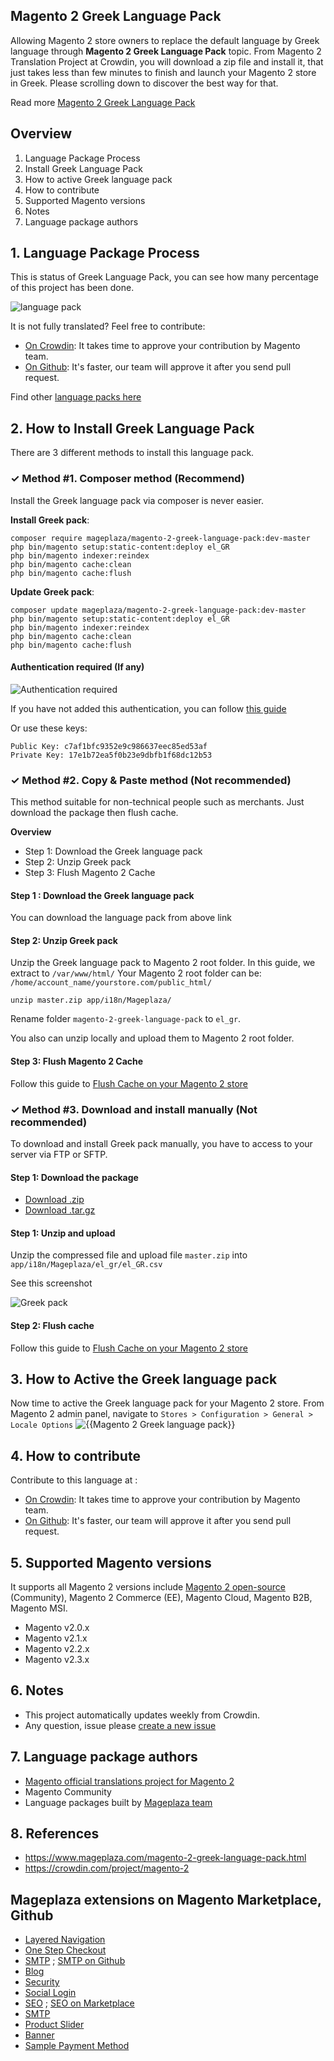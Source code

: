 ## Magento 2 Greek Language Pack

Allowing Magento 2 store owners to replace the default language by Greek language through **Magento 2 Greek Language Pack** topic. From Magento 2 Translation Project at Crowdin, you will download a zip file and install it, that just takes less than few minutes to finish and launch your Magento 2 store in Greek. Please scrolling down to discover the best way for that.

Read more [Magento 2 Greek Language Pack](https://www.mageplaza.com/magento-2-greek-language-pack.html)


## Overview

1. Language Package Process
2. Install Greek Language Pack
3. How to active Greek language pack
4. How to contribute
5. Supported Magento versions
6. Notes
7. Language package authors

## 1. Language Package Process

This is status of Greek Language Pack, you can see how many percentage of this project has been done.

![language pack](http://progressed.io/bar/83?title=translated)

It is not fully translated? Feel free to contribute:
- [On Crowdin](https://crowdin.com/project/magento-2): It takes time to approve your contribution by Magento team.
- [On Github](https://github.com/mageplaza/magento-2-greek-language-pack/blob/master/HOW-TO-CONTRIBUTE.md): It's faster, our team will approve it after you send pull request.


Find other [language packs here](https://www.mageplaza.com/kb/magento-2-language-pack/)

## 2. How to Install Greek Language Pack

There are 3 different methods to install this language pack.

### ✓ Method #1. Composer method (Recommend)
Install the Greek language pack via composer is never easier.

**Install Greek pack**:

```
composer require mageplaza/magento-2-greek-language-pack:dev-master
php bin/magento setup:static-content:deploy el_GR
php bin/magento indexer:reindex
php bin/magento cache:clean
php bin/magento cache:flush

```


**Update  Greek pack**:

```
composer update mageplaza/magento-2-greek-language-pack:dev-master
php bin/magento setup:static-content:deploy el_GR
php bin/magento indexer:reindex
php bin/magento cache:clean
php bin/magento cache:flush

```

#### Authentication required (If any)

![Authentication required](https://cdn.mageplaza.com/media/general/dmryiPk.png)

If you have not added this authentication, you can follow [this guide](http://devdocs.magento.com/guides/v2.0/install-gde/prereq/connect-auth.html)

Or use these keys:

```
Public Key: c7af1bfc9352e9c986637eec85ed53af
Private Key: 17e1b72ea5f0b23e9dbfb1f68dc12b53
```



### ✓ Method #2. Copy & Paste method (Not recommended)

This method suitable for non-technical people such as merchants. Just download the package then flush cache.

**Overview**

- Step 1: Download the Greek language pack
- Step 2: Unzip Greek pack
- Step 3: Flush Magento 2 Cache

#### Step 1 : Download the Greek language pack

You can download the language pack from above link

#### Step 2: Unzip Greek pack

Unzip the Greek language pack to Magento 2 root folder. In this guide, we extract to `/var/www/html/`
Your Magento 2 root folder can be: `/home/account_name/yourstore.com/public_html/`

```
unzip master.zip app/i18n/Mageplaza/
```

Rename folder `magento-2-greek-language-pack` to `el_gr`.


You also can unzip locally and upload them to Magento 2 root folder.

#### Step 3: Flush Magento 2 Cache

Follow this guide to [Flush Cache on your Magento 2 store](https://www.mageplaza.com/kb/how-flush-enable-disable-cache.html)


### ✓ Method #3. Download and install manually (Not recommended)

To download and install Greek pack manually, you have to access to your server via FTP or SFTP.

#### Step 1: Download the package

- [Download .zip](https://github.com/mageplaza/magento-2-greek-language-pack/archive/master.zip)
- [Download .tar.gz](https://github.com/mageplaza/magento-2-greek-language-pack/tarball/master)

#### Step 1: Unzip and upload

Unzip the compressed file and upload file `master.zip` into `app/i18n/Mageplaza/el_gr/el_GR.csv`

See this screenshot

![Greek pack](https://cdn2.mageplaza.com/media/general2/tS668yC.png)

#### Step 2: Flush cache

Follow this guide to [Flush Cache on your Magento 2 store](https://www.mageplaza.com/kb/how-flush-enable-disable-cache.html)


## 3. How to Active the Greek language pack 

Now time to active the Greek language pack for your Magento 2 store. From Magento 2 admin panel, navigate to `Stores > Configuration > General > Locale Options`
![{{Magento 2 Greek language pack}}](https://cdn.mageplaza.com/media/general/aPSUA0l.png)


## 4. How to contribute

Contribute to this language at :
- [On Crowdin](https://crowdin.com/project/magento-2): It takes time to approve your contribution by Magento team.
- [On Github](https://github.com/mageplaza/magento-2-greek-language-pack/blob/master/HOW-TO-CONTRIBUTE.md): It's faster, our team will approve it after you send pull request.


## 5. Supported Magento versions

It supports all Magento 2 versions include [Magento 2 open-source](https://www.mageplaza.com/download-magento/) (Community), Magento 2 Commerce (EE), Magento Cloud, Magento B2B, Magento MSI.


- Magento v2.0.x
- Magento v2.1.x
- Magento v2.2.x
- Magento v2.3.x



## 6. Notes 

- This project automatically updates weekly from Crowdin.
- Any question, issue please [create a new issue](https://github.com/mageplaza/magento-2-greek-language-pack/issues/new)

## 7. Language package authors

- [Magento official translations project for Magento 2](https://crowdin.com/project/magento-2)
- Magento Community
- Language packages built by [Mageplaza team](https://www.mageplaza.com/)


## 8. References 

- https://www.mageplaza.com/magento-2-greek-language-pack.html
- https://crowdin.com/project/magento-2



## Mageplaza extensions on Magento Marketplace, Github


- [Layered Navigation](https://marketplace.magento.com/mageplaza-layered-navigation-m2.html)
- [One Step Checkout](https://marketplace.magento.com/mageplaza-magento-2-one-step-checkout-extension.html)
- [SMTP](https://marketplace.magento.com/mageplaza-module-smtp.html) ; [SMTP on Github](https://github.com/mageplaza/magento-2-smtp)
- [Blog](https://github.com/mageplaza/magento-2-blog)
- [Security](https://marketplace.magento.com/mageplaza-module-security.html)
- [Social Login](https://github.com/mageplaza/magento-2-social-login)
- [SEO](https://github.com/mageplaza/magento-2-seo) ; [SEO on Marketplace](https://marketplace.magento.com/mageplaza-magento-2-seo-extension.html)
- [SMTP](https://github.com/mageplaza/magento-2-smtp)
- [Product Slider](https://github.com/mageplaza/magento-2-product-slider)
- [Banner](https://github.com/mageplaza/magento-2-banner-slider)
- [Sample Payment Method](https://github.com/mageplaza/magento-2-sample-payment-method)



